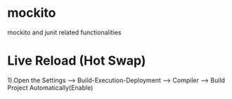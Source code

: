 # mockito
mockito and junit related functionalities

# Live Reload (Hot Swap)
1).Open the Settings --> Build-Execution-Deployment --> Compiler --> Build Project Automatically(Enable)


